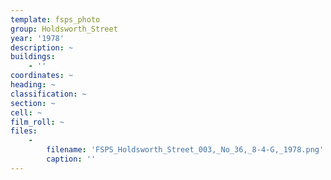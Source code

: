 ```yaml
---
template: fsps_photo
group: Holdsworth_Street
year: '1978'
description: ~
buildings:
    - ''
coordinates: ~
heading: ~
classification: ~
section: ~
cell: ~
film_roll: ~
files:
    -
        filename: 'FSPS_Holdsworth_Street_003,_No_36,_8-4-G,_1978.png'
        caption: ''
---
```

